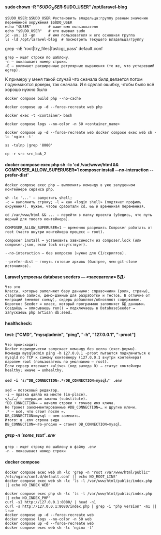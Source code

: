 #### sudo chown -R "$SUDO_USER:$SUDO_USER" /opt/laravel-blog
```chown # сменить владельца / группу
$SUDO_USER:$SUDO_USER #установить владельца:группу равным значению переменной окружения $SUDO_USER
echo "$USER"        # ваше имя пользователя
echo "$SUDO_USER"   # кто вызвал sudo
id -un; id -gn      # имя пользователя и его основная группа
ls -ld /opt/laravel-blog  # посмотреть текущего владельца/группу
```
grep -nE 'root|try_files|fastcgi_pass' default.conf
```
grep — ищет строки по шаблону.
-n — показывает номер строки.
-E — включает расширенные регулярные выражения (то же, что устаревший egrep).
```

К примеру у меня такой случай что сначала билд делается потом поднимаются докеры, так сначала.
И я сделал ошибку, чтобы было всё хорошо нужно было 

`docker compose build php --no-cache`

`docker compose up -d --force-recreate web php`

`docker exec -t <container> bash`

`docker compose logs --no-color -n 50 <container_name>`

`
docker compose up -d --force-recreate web
docker compose exec web sh -lc 'nginx -t'
`

`ss -tulnp |grep '8080'`

`cp -r src src_bak_2`


#### docker compose exec php sh -lc 'cd /var/www/html && COMPOSER_ALLOW_SUPERUSER=1 composer install --no-interaction --prefer-dist'

```
docker compose exec php — выполнить команду в уже запущенном контейнере сервиса php.

sh -lc '...' — запустить shell;
-c = выполнить строку; -l = как «login shell» (подтянет профиль окружения). Нужен, чтобы сработали cd, && и временная переменная.

cd /var/www/html && ... — перейти в папку проекта (убедись, что путь верный для твоего контейнера).

COMPOSER_ALLOW_SUPERUSER=1 — временно разрешить Composer работать от root (часто внутри контейнера процесс — root).

composer install — установить зависимости из composer.lock (или composer.json, если lock отсутствует).

--no-interaction — без вопросов (нужно для CI/скриптов).

--prefer-dist — тянуть готовые архивы (быстрее, чем git-clone источников).
```



#### Laravel устроены database seeders — «засеватели» БД:
```
Что это
Классы, которые заполняют базу данными: справочники (роли, страны), стартовые записи, демо-данные для разработки и тестов. В отличие от миграций (меняют схему), сидеры добавляют/обновляют содержимое.
Коротко: Seeder = класс, который программно заполняет БД данными. Создаёшь → описываешь run() → подключаешь в DatabaseSeeder → запускаешь php artisan db:seed.
```

#### healthcheck:
####	test: ["CMD", "mysqladmin", "ping", "-h", "127.0.0.1", "-proot"]
```
Что происходит:
Docker периодически запускает команду без шелла (exec-форма).
Команда mysqladmin ping -h 127.0.0.1 -proot пытается подключиться к mysqld по TCP к самому контейнеру (127.0.0.1 внутри контейнера) паролем root (пользователь по умолчанию — root).
Если сервер отвечает «alive» (код выхода 0) → статус контейнера healthy; иначе → unhealthy.
```

#### `sed -i 's/^DB_CONNECTION=.*/DB_CONNECTION=mysql/' .env`
```
sed — потоковый редактор.
-i — правка файла на месте (in-place).
s/…/…/ — операция замены (substitute).
^DB_CONNECTION= — начало строки + точное имя ключа.
Не тронет закомментированные #DB_CONNECTION=… и другие ключи.
.* — всё, что стоит после =.
DB_CONNECTION=mysql — чем заменить.
Итого: в .env строка вида
DB_CONNECTION=что-угодно → станет DB_CONNECTION=mysql.
```

##### grep -n 'some_text' .env
```
grep - ищет строку по шаблону в файлу .env
-n - показывает номер строки
```

#### docker compose 
```
docker compose exec web sh -lc 'grep -n "root /var/www/html/public" /etc/nginx/conf.d/default.conf || echo NO_ROOT_LINE'
docker compose exec web sh -lc 'ls -l /var/www/html/public/index.php || echo NO_INDEX_WEB'

docker compose exec php sh -lc 'ls -l /var/www/html/public/index.php || echo NO_INDEX_PHP'
curl -sI http://127.0.0.1:8080/ | head -n1
curl -s http://127.0.0.1:8080/index.php | grep -i "php version" -m1 || true
docker compose up -d --force-recreate web
docker compose logs --no-color -n 50 web
docker compose up -d --force-recreate web
docker compose exec web sh -lc 'nginx -t'
```